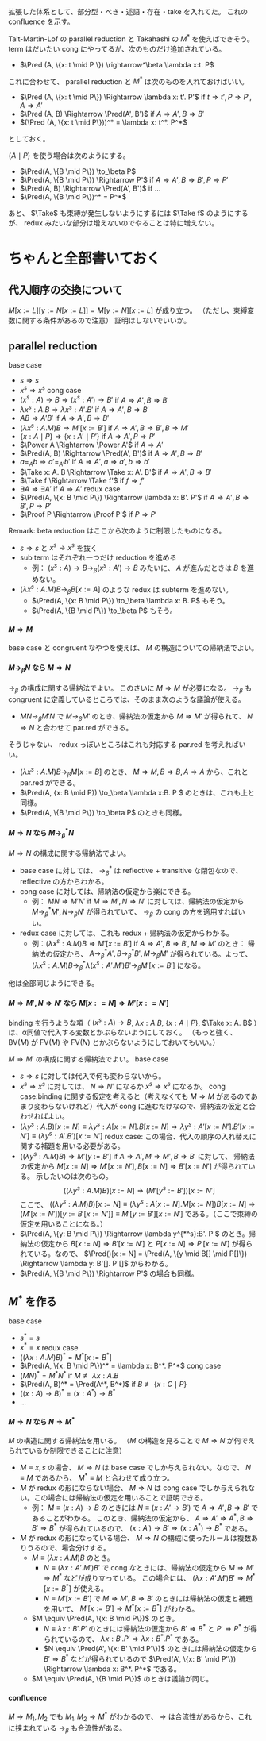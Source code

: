 拡張した体系として、部分型・べき・述語・存在・take を入れてた。
これの confluence を示す。

Tait-Martin-Lof の parallel reduction と Takahashi の $M^*$ を使えばできそう。
term はだいたい cong にやってるが、次のものだけ追加されている。
- $\Pred (A, \{x: t \mid P \}) \rightarrow^\beta \lambda x:t. P$

これに合わせて、 parallel reduction と $M^*$ は次のものを入れておけばいい。
- $\Pred (A, \{x: t \mid P\}) \Rightarrow \lambda x: t'. P'$ if $t \Rightarrow t', P \Rightarrow P', A \Rightarrow A'$
- $\Pred (A, B) \Rightarrow \Pred(A', B')$ if $A \Rightarrow A', B \Rightarrow B'$
- $(\Pred (A, \{x: t \mid P\}))^* = \lambda x: t^*. P^*$ 

としておく。

$\{A \mid P\}$ を使う場合は次のようにする。
- $\Pred(A, \{B \mid P\}) \to_\beta P$
- $\Pred(A, \{B \mid P\}) \Rightarrow P'$ if $A \Rightarrow A', B \Rightarrow B', P \Rightarrow P'$
- $\Pred(A, B) \Rightarrow \Pred(A', B')$ if ...
- $\Pred(A, \{B \mid P\})^* = P^*$ 

あと、 $\Take$ も束縛が発生しないようにするには $\Take f$ のようにするが、
redux みたいな部分は増えないのでやることは特に増えない。

# ちゃんと全部書いておく
## 代入順序の交換について
$M[x := L][y := N[x := L]] = M[y := N][x := L]$ が成り立つ。
（ただし、束縛変数に関する条件があるので注意）
証明はしないでいいか。

## parallel reduction
base case
- $s \Rightarrow s$
- $x^s \Rightarrow x^s$
cong case
- $(x^s: A) \to B \Rightarrow (x^s: A') \to B'$ if $A \Rightarrow A', B \Rightarrow B'$
- $\lambda x^s: A. B \Rightarrow \lambda x^s:A'. B'$ if $A \Rightarrow A', B \Rightarrow B'$
- $A B \Rightarrow A' B'$ if $A \Rightarrow A', B \Rightarrow B'$
- $(\lambda x^s: A. M) B \Rightarrow M'[x := B']$ if $A \Rightarrow A', B \Rightarrow B', B \Rightarrow M'$
- $\{x: A \mid P\} \Rightarrow \{x: A' \mid P'\}$ if $A \Rightarrow A', P \Rightarrow P'$
- $\Power A \Rightarrow \Power A'$ if $A \Rightarrow A'$
- $\Pred(A, B) \Rightarrow \Pred(A', B')$ if $A \Rightarrow A', B \Rightarrow B'$
- $a =_A b \Rightarrow a' =_{A'} b'$ if $A \Rightarrow A', a \Rightarrow a', b \Rightarrow b'$
- $\Take x: A. B \Rightarrow \Take x: A'. B'$ if $A \Rightarrow A', B \Rightarrow B'$ 
- $\Take f \Rightarrow \Take f'$ if $f \Rightarrow f'$
- $\exists A \Rightarrow \exists A'$ if $A \Rightarrow A'$
redux case
- $\Pred(A, \{x: B \mid P\}) \Rightarrow \lambda x: B'. P'$ if $A \Rightarrow A', B \Rightarrow B', P \Rightarrow P'$
- $\Proof P \Rightarrow \Proof P'$ if $P \Rightarrow P'$

Remark: beta reduction はここから次のように制限したものになる。
- $s \Rightarrow s$ と $x^s \rightarrow x^s$ を抜く
- sub term はそれぞれ一つだけ reduction を進める
  - 例： $(x^s: A) \to B \to_\beta (x^s: A') \to B$ みたいに、 $A$ が進んだときは $B$ を進めない。
- $(\lambda x^s: A. M) B \to_\beta B[x := A]$ のような redux は subterm を進めない。
  - $\Pred(A, \{x: B \mid P\}) \to_\beta \lambda x: B. P$ もそう。
  - $\Pred(A, \{B \mid P\}) \to_\beta P$ もそう。

#### $M \Rightarrow M$
base case と congruent なやつを使えば、 $M$ の構造についての帰納法でよい。

#### $M \to_\beta N$ なら $M \Rightarrow N$
$\to_\beta$ の構成に関する帰納法でよい。
このさいに $M \Rightarrow M$ が必要になる。
$\to_\beta$ も congruent に定義しているところでは、そのまま次のような議論が使える。
- $M N \to_\beta M' N$ で $M \to_\beta M'$ のとき、帰納法の仮定から $M \Rightarrow M'$ が得られて、 $N \Rightarrow N$ と合わせて par.red ができる。

そうじゃない、 redux っぽいところはこれも対応する par.red を考えればいい。
- $(\lambda x^s: A. M) B \to_\beta M [x := B]$ のとき、 $M \Rightarrow M, B \Rightarrow B, A \Rightarrow A$ から、これと par.red ができる。
- $\Pred(A, \{x: B \mid P\}) \to_\beta \lambda x:B. P $ のときは、これも上と同様。
- $\Pred(A, \{B \mid P\}) \to_\beta P$ のときも同様。

#### $M \Rightarrow N$ なら $M \to_\beta^* N$
$M \Rightarrow N$ の構成に関する帰納法でよい。
- base case に対しては、 $\to_\beta^*$ は reflective + transitive な閉包なので、 reflective の方からわかる。
- cong case に対しては、帰納法の仮定から楽にできる。
  - 例： $M N \Rightarrow M' N'$ if $M \Rightarrow M', N \Rightarrow N'$ に対しては、帰納法の仮定から $M \to_\beta^* M', N \to_\beta N'$ が得られていて、 $\to_\beta$ の cong の方を適用すればいい。
- redux case に対しては、これも redux + 帰納法の仮定からわかる。
  - 例：$(\lambda x^s: A. M) B \Rightarrow M'[x := B']$ if $A \Rightarrow A', B \Rightarrow B', M \Rightarrow M'$ のとき：
  帰納法の仮定から、 $A \to_\beta^* A', B \to_\beta^* B', M \to_\beta M'$ が得られている。よって、 $(\lambda x^s: A. M) B \to_\beta^* \lambda (x^s: A'. M') B' \to_\beta M'[x := B']$ になる。

他は全部同じようにできる。

#### $M \Rightarrow M', N \Rightarrow N'$ なら $M[x: = N] \Rightarrow M'[x: = N']$
binding を行うような項（ $(x^s: A) \to B$, $\lambda x: A. B$, $\{x: A \mid P\}$, $\Take x: A. B$ ）は、α同値で代入する変数とかぶらないようにしておく。
（もっと強く、 $\text{BV}(M)$ が $\text{FV}(M)$ や $\text{FV}(N)$ とかぶらないようにしておいてもいい。）

$M \Rightarrow M'$ の構成に関する帰納法でよい。
base case
- $s \Rightarrow s$ に対しては代入で何も変わらないから。
- $x^s \Rightarrow x^s$ に対しては、 $N \Rightarrow N'$ になるか $x^s \Rightarrow x^s$ になるか。
cong case:binding に関する仮定を考えると（考えなくても $M \Rightarrow M$ があるのであまり変わらないけれど）代入が cong に進むだけなので、帰納法の仮定と合わせればよい。
- $(\lambda y^s: A. B)[x := N] \equiv \lambda y^s: A[x := N]. B[x := N] \Rightarrow \lambda y^s: A'[x := N']. B'[x := N'] \equiv (\lambda y^s: A'. B')[x := N']$
redux case: この場合、代入の順序の入れ替えに関する補題を用いる必要がある。
- $((\lambda y^s: A. M) B) \Rightarrow M'[y := B']$ if $A \Rightarrow A', M \Rightarrow M', B \Rightarrow B'$ に対して、
  帰納法の仮定から $M[x := N] \Rightarrow M'[x := N'], B[x := N] \Rightarrow B'[x := N']$ が得られている。
  示したいのは次のもの。
  $$ ((\lambda y^s: A. M) B)[x := N] \Rightarrow (M'[y^s := B'])[x := N'] $$
  ここで、 $((\lambda y^s: A. M) B)[x := N] \equiv (\lambda y^s: A[x := N]. M[x := N]) B[x := N] \Rightarrow (M'[x := N'])[y := B'[x := N']] \equiv M'[y := B'][x := N']$ である。（ここで束縛の仮定を用いることになる。）
- $\Pred(A, \{y: B \mid P\}) \Rightarrow \lambda y^{*^s}:B'. P'$ のとき。帰納法の仮定から $B[x := N] \Rightarrow B'[x := N']$ と $P[x := N] \Rightarrow P'[x := N']$ が得られている。なので、 $\Pred()[x := N] = \Pred(A, \{y \mid B[] \mid P[]\}) \Rightarrow \lambda y: B'[]. P'[]$ からわかる。
- $\Pred(A, \{B \mid P\}) \Rightarrow P'$ の場合も同様。

## $M^*$ を作る
base case
- $s^* = s$
- $x^* = x$
redux case
- $((\lambda x: A. M) B)^* = M^*[x := B^*]$
- $\Pred(A, \{x: B \mid P\})^* = \lambda x: B^*. P^*$
cong case
- $(M N)^* = M^* N^*$ if $M \not \equiv \lambda x: A. B$
- $\Pred(A, B)^* = \Pred(A^*, B^*)$ if $B \not \equiv \{x: C \mid P\}$
- $((x: A) \to B)^* = (x: A^*) \to B^*$
- ...

#### $M \Rightarrow N$ なら $N \Rightarrow M^*$
$M$ の構造に関する帰納法を用いる。
（$M$ の構造を見ることで $M \Rightarrow N$ が何でえられているか制限できることに注意）
- $M \equiv x, s$ の場合、 $M \Rightarrow N$ は base case でしか与えられない。なので、 $N \equiv M$ であるから、 $M^* \equiv M$ と合わせて成り立つ。
- $M$ が redux の形にならない場合、 $M \Rightarrow N$ は cong case でしか与えられない。この場合には帰納法の仮定を用いることで証明できる。
  - 例： $M \equiv (x: A) \to B$ のときには $N \equiv (x: A' \to B')$ で $A \Rightarrow A', B \Rightarrow B'$ であることがわかる。
    このとき、帰納法の仮定から、 $A \Rightarrow A' \Rightarrow A^*, B \Rightarrow B' \Rightarrow B^*$ が得られているので、 $(x: A') \to B' \Rightarrow (x: A^*) \to B^*$ である。
- $M$ が redux の形になっている場合、 $M \Rightarrow N$ の構成に使ったルールは複数ありうるので、場合分けする。
  - $M \equiv (\lambda x: A. M) B$ のとき。
    - $N \equiv (\lambda x: A'. M') B'$ で cong なときには、帰納法の仮定から $M \Rightarrow M' \Rightarrow M^*$ などが成り立っている。
      この場合には、 $(\lambda x: A'. M') B' \Rightarrow M^*[x := B^*]$ が使える。
    - $N \equiv M'[x := B']$ で $M \Rightarrow M', B \Rightarrow B'$ のときには帰納法の仮定と補題を用いて、 $M'[x := B'] \Rightarrow M^*[x := B^*]$ がわかる。
  - $M \equiv \Pred(A, \{x: B \mid P\})$ のとき。
    - $N \equiv \lambda x: B'. P'$ のときには帰納法の仮定から $B' \Rightarrow B^*$ と $P' \Rightarrow P^*$ が得られているので、 $\lambda x: B'. P' \Rightarrow \lambda x: B^*. P^*$ である。
    - $N \equiv \Pred(A', \{x: B' \mid P'\})$ のときには帰納法の仮定から $B' \Rightarrow B^*$ などが得られているので $\Pred(A', \{x: B' \mid P'\}) \Rightarrow \lambda x: B^*. P^*$ である。
  - $M \equiv \Pred(A, \{B \mid P\})$ のときは議論が同じ。

#### confluence
$M \Rightarrow M_1, M_2$ でも $M_1, M_2 \Rightarrow M^*$ がわかるので、 $\Rightarrow$ は合流性があるから、これに挟まれている $\to_\beta$ も合流性がある。
